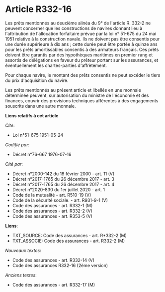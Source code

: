 # Article R332-16

Les prêts mentionnés au deuxième alinéa du 9° de l'article R. 332-2 ne peuvent concerner que les constructions de navires
donnant lieu à l'attribution de l'allocation forfaitaire prévue par la loi n° 51-675 du 24 mai 1951 relative à la
construction navale. Ils ne doivent pas être consentis pour une durée supérieure à dix ans ; cette durée peut être portée à
quinze ans pour les prêts amortissables consentis à des armateurs français. Ces prêts doivent être garantis par des
hypothèques maritimes en premier rang et assortis de délégations en faveur du prêteur portant sur les assurances, et
éventuellement les chartes-parties d'affrètement.

Pour chaque navire, le montant des prêts consentis ne peut excéder le tiers du prix d'acquisition du navire.

Les prêts mentionnés au présent article et libellés en une monnaie déterminée peuvent, sur autorisation du ministre de
l'économie et des finances, couvrir des provisions techniques afférentes à des engagements souscrits dans une autre monnaie.

**Liens relatifs à cet article**

_Cite_:

  - Loi n°51-675 1951-05-24

_Codifié par_:

  - Décret n°76-667 1976-07-16

_Cité par_:

  - Décret n°2000-142 du 18 février 2000 - art. 11 (V)
  - Décret n°2017-1765 du 26 décembre 2017 - art. 3
  - Décret n°2017-1765 du 26 décembre 2017 - art. 4
  - Décret n°2020-830 du 1er juillet 2020 - art. 1
  - Code de la mutualité - art. R510-19 (V)
  - Code de la sécurité sociale. - art. R931-9-1 (V)
  - Code des assurances - art. R332-1 (M)
  - Code des assurances - art. R332-2 (V)
  - Code des assurances - art. R353-5 (V)

**Liens**:

  - TXT_SOURCE: Code des assurances - art. R*332-2 (M)
  - TXT_ASSOCIE: Code des assurances - art. R332-2 (M)

_Nouveaux textes_:

  - Code des assurances - art. R332-14 (V)
  - Code des assurances R332-16 (2ème version)

_Anciens textes_:

  - Code des assurances - art. R332-17 (M)
